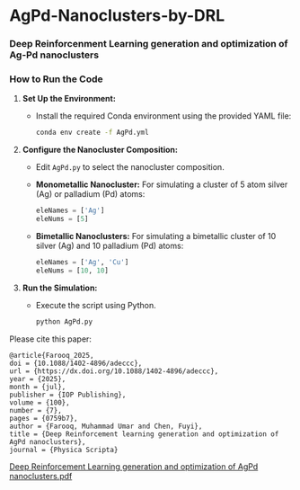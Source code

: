 # AgPd-Nanoclusters-by-DRL

### Deep Reinforcenment Learning generation and optimization of Ag-Pd nanoclusters 

### How to Run the Code

1. **Set Up the Environment:**
   - Install the required Conda environment using the provided YAML file:
     ```bash
     conda env create -f AgPd.yml
     ```

2. **Configure the Nanocluster Composition:**
   - Edit `AgPd.py` to select the nanocluster composition.

   - **Monometallic Nanocluster:** For simulating a cluster of 5 atom silver (Ag) or palladium (Pd) atoms:
     ```python
     eleNames = ['Ag']
     eleNums = [5]
     ```
   - **Bimetallic Nanoclusters:** For simulating a bimetallic cluster of 10 silver (Ag) and 10 palladium (Pd) atoms:
     ```python
     eleNames = ['Ag', 'Cu']
     eleNums = [10, 10]
     ```

3. **Run the Simulation:**
   - Execute the script using Python. 
     ```bash
     python AgPd.py  

Please cite this paper:

    @article{Farooq_2025,
    doi = {10.1088/1402-4896/adeccc},
    url = {https://dx.doi.org/10.1088/1402-4896/adeccc},
    year = {2025},
    month = {jul},
    publisher = {IOP Publishing},
    volume = {100},
    number = {7},
    pages = {0759b7},
    author = {Farooq, Muhammad Umar and Chen, Fuyi},
    title = {Deep Reinforcement learning generation and optimization of AgPd nanoclusters},
    journal = {Physica Scripta}
    
[Deep Reinforcement Learning generation and optimization of AgPd nanoclusters.pdf](https://github.com/user-attachments/files/21455596/Deep.Reinforcement.Learning.generation.and.optimization.of.AgPd.nanoclusters.pdf)

   

